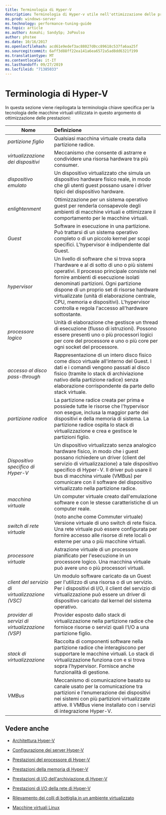 ```yaml
---
title: Terminologia di Hyper-V
description: Terminologia di Hyper-v utile nell'ottimizzazione delle prestazioni di Hyper-V
ms.prod: windows-server
ms.technology: performance-tuning-guide
ms.topic: article
ms.author: Asmahi; SandySp; JoPoulso
author: phstee
ms.date: 10/16/2017
ms.openlocfilehash: acd61e9edef3ac88027d0cc89618c537fa6aa25f
ms.sourcegitcommit: 6aff3d88ff22ea141a6ea6572a5ad8dd6321f199
ms.translationtype: MT
ms.contentlocale: it-IT
ms.lasthandoff: 09/27/2019
ms.locfileid: "71385033"
---
```

# <a name="hyper-v-terminology"></a>Terminologia di Hyper-V
In questa sezione viene riepilogata la terminologia chiave specifica per la tecnologia delle macchine virtuali utilizzata in questo argomento di ottimizzazione delle prestazioni:

| Nome        | Definizione           |
| ------------- |:------------|
|*partizione figlio* | Qualsiasi macchina virtuale creata dalla partizione radice.|
|*virtualizzazione dei dispositivi* | Meccanismo che consente di astrarre e condividere una risorsa hardware tra più consumer.|
|*dispositivo emulato*|Un dispositivo virtualizzato che simula un dispositivo hardware fisico reale, in modo che gli utenti guest possano usare i driver tipici del dispositivo hardware.|
|*enlightenment*|Ottimizzazione per un sistema operativo guest per renderla consapevole degli ambienti di macchine virtuali e ottimizzare il comportamento per le macchine virtuali.|
|*Guest*|Software in esecuzione in una partizione. Può trattarsi di un sistema operativo completo o di un piccolo kernel per scopi specifici. L'hypervisor è indipendente dal Guest.|
|*hypervisor*|Un livello di software che si trova sopra l'hardware e al di sotto di uno o più sistemi operativi. Il processo principale consiste nel fornire ambienti di esecuzione isolati denominati partizioni. Ogni partizione dispone di un proprio set di risorse hardware virtualizzate (unità di elaborazione centrale, CPU, memoria e dispositivi). L'hypervisor controlla e regola l'accesso all'hardware sottostante.|
|*processore logico*| Unità di elaborazione che gestisce un thread di esecuzione (flusso di istruzioni). Possono essere presenti uno o più processori logici per core del processore e uno o più core per ogni socket del processore.|
| *accesso al disco pass-through*|Rappresentazione di un intero disco fisico come disco virtuale all'interno del Guest. I dati e i comandi vengono passati al disco fisico (tramite lo stack di archiviazione nativo della partizione radice) senza elaborazione corrispondente da parte dello stack virtuale.|
|*partizione radice*|La partizione radice creata per prima e possiede tutte le risorse che l'hypervisor non esegue, inclusa la maggior parte dei dispositivi e della memoria di sistema. La partizione radice ospita lo stack di virtualizzazione e crea e gestisce le partizioni figlio.|
|*Dispositivo specifico di Hyper-V*|Un dispositivo virtualizzato senza analogico hardware fisico, in modo che i guest possano richiedere un driver (client del servizio di virtualizzazione) a tale dispositivo specifico di Hyper-V. Il driver può usare il bus di macchina virtuale (VMBus) per comunicare con il software del dispositivo virtualizzato nella partizione radice.|
|*macchina virtuale*|Un computer virtuale creato dall'emulazione software e con le stesse caratteristiche di un computer reale.|
| *switch di rete virtuale*|(noto anche come Commuter virtuale) Versione virtuale di uno switch di rete fisica. Una rete virtuale può essere configurata per fornire accesso alle risorse di rete locali o esterne per una o più macchine virtuali.|
|*processore virtuale*|Astrazione virtuale di un processore pianificato per l'esecuzione in un processore logico. Una macchina virtuale può avere uno o più processori virtuali.|
|*client del servizio di virtualizzazione (VSC)*|Un modulo software caricato da un Guest per l'utilizzo di una risorsa o di un servizio. Per i dispositivi di I/O, il client del servizio di virtualizzazione può essere un driver di dispositivo caricato dal kernel del sistema operativo.|
| *provider di servizi di virtualizzazione (VSP)*|  Provider esposto dallo stack di virtualizzazione nella partizione radice che fornisce risorse o servizi quali l'I/O a una partizione figlio.|
| *stack di virtualizzazione*|Raccolta di componenti software nella partizione radice che interagiscono per supportare le macchine virtuali. Lo stack di virtualizzazione funziona con e si trova sopra l'hypervisor. Fornisce anche funzionalità di gestione.|
|*VMBus*|Meccanismo di comunicazione basato su canale usato per la comunicazione tra partizioni e l'enumerazione dei dispositivi nei sistemi con più partizioni virtualizzate attive. Il VMBus viene installato con i servizi di integrazione Hyper-V.|

## <a name="see-also"></a>Vedere anche

-   [Architettura Hyper-V](architecture.md)

-   [Configurazione dei server Hyper-V](configuration.md)

-   [Prestazioni del processore di Hyper-V](processor-performance.md)

-   [Prestazioni della memoria di Hyper-V](memory-performance.md)

-   [Prestazioni di I/O dell'archiviazione di Hyper-V](storage-io-performance.md)

-   [Prestazioni di I/O della rete di Hyper-V](network-io-performance.md)

-   [Rilevamento dei colli di bottiglia in un ambiente virtualizzato](detecting-virtualized-environment-bottlenecks.md)

-   [Macchine virtuali Linux](linux-virtual-machine-considerations.md)
